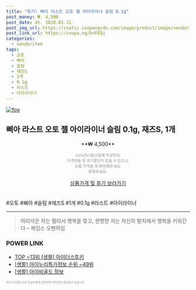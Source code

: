 ```yaml
--- 
title: "특가! 삐아 라스트 오토 젤 아이라이너 슬림 0.1g" 
post_money: ₩. 4,500 
post_date: dt. 2020.01.31 
post_img_url: https://static.coupangcdn.com/image/product/image/vendoritem/2019/07/04/3683837418/5e60dfff-d138-49c4-9b4d-5bff12696509.jpg 
post_link_url: https://coupa.ng/bnFEQj 
categories: 
  - vendoritem 
tags: 
  - 오토 
  - 삐아 
  - 슬림 
  - 재즈S 
  - 1개 
  - 0.1g 
  - 라스트 
  - 아이라이너 
--- 
```

[![foo](https://static.coupangcdn.com/image/product/image/vendoritem/2019/07/04/3683837418/5e60dfff-d138-49c4-9b4d-5bff12696509.jpg)](https://coupa.ng/bnFEQj) 

## 삐아 라스트 오토 젤 아이라이너 슬림 0.1g, 재즈S, 1개 
<p style="text-align: center;">**₩ 4,500**</p> 
<p style="text-align: center;"><span style="color: #898c8f; font-family: Georgia,Times,serif; font-size: 0.75em;">2020년01월31일에 작성되어, <br>가격변동 및 추가할인이 있을 수 있으니,<br> 상품 가격을 꼭!확인해주세요.<br>행복하세요~</span> 
</p>	 
<div markdown="0" style="text-align: center;"><a href="https://coupa.ng/bnFEQj" class="btn btn--success">상품가격 및 후기 보러가기</a></div> 
<br><br> 
  #오토 #삐아 #슬림 #재즈S #1개 #0.1g #라스트 #아이라이너 
<hr> 

> 어리석은 자는 멀리서 행복을 찾고, 현명한 자는 자신의 발치에서 행복을 키워간다  – 제임스 오펜하임 


### POWER LINK

* <a href="https://blog.naver.com/fasyy4321/221776128113" target="_blank"> TOP ~13위 [생활] 아이더스투키</a>
* <a href="https://blog.naver.com/sakai111/221774245374" target="_blank"> [생활] 아이누리특가정보 순위 ~49위</a>
* <a href="https://blog.naver.com/santokki14/221770085574" target="_blank"> [생활] 아이비골드 정보 </a>

<span style="color: #898c8f; font-family: Georgia,Times,serif; font-size: 0.55em;">파트너스활동으로 작성자에게 일정액의 커미션이 제공될수 있습니다.</span> 

